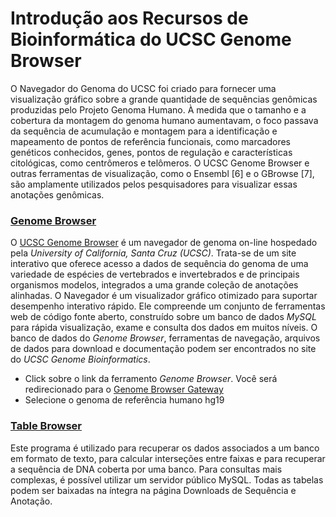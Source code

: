 # Introdução aos Recursos de Bioinformática do UCSC Genome Browser

O Navegador do Genoma do UCSC foi criado para fornecer uma visualização gráfico sobre a grande quantidade de sequências genômicas produzidas pelo Projeto Genoma Humano. À medida que o tamanho e a cobertura da montagem do genoma humano aumentavam, o foco passava da sequência de acumulação e montagem para a identificação e mapeamento de pontos de referência funcionais, como marcadores genéticos conhecidos, genes, pontos de regulação e características citológicas, como centrômeros e telômeros. O UCSC Genome Browser e outras ferramentas de visualização, como o Ensembl [6] e o GBrowse [7], são amplamente utilizados pelos pesquisadores para visualizar essas anotações genômicas.

### [Genome Browser](https://genome.ucsc.edu/cgi-bin/hgGateway)

O [UCSC Genome Browser](https://genome.ucsc.edu/) é um navegador de genoma on-line hospedado pela *University of California, Santa Cruz (UCSC)*. Trata-se de um site interativo que oferece acesso a dados de sequência do genoma de uma variedade de espécies de vertebrados e invertebrados e de principais organismos modelos, integrados a uma grande coleção de anotações alinhadas. O Navegador é um visualizador gráfico otimizado para suportar desempenho interativo rápido. Ele compreende um conjunto de ferramentas web de código fonte aberto, construído sobre um banco de dados *MySQL* para rápida visualização, exame e consulta dos dados em muitos níveis. O banco de dados do *Genome Browser*, ferramentas de navegação, arquivos de dados para download e documentação podem ser encontrados no site do *UCSC Genome Bioinformatics*.

* Click sobre o link da ferramento *Genome Browser*. Você será redirecionado para o [Genome Browser Gateway](https://genome.ucsc.edu/cgi-bin/hgGateway)
* Selecione o genoma de referência humano hg19

### [Table Browser](https://genome.ucsc.edu/cgi-bin/hgTables)

Este programa é utilizado para recuperar os dados associados a um banco em formato de texto, para calcular interseções entre faixas e para recuperar a sequência de DNA coberta por uma banco. Para consultas mais complexas, é possível utilizar um servidor público MySQL. Todas as tabelas podem ser baixadas na íntegra na página Downloads de Sequência e Anotação.
